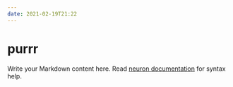 ```yaml
---
date: 2021-02-19T21:22
---
```


# purrr

Write your Markdown content here. Read [neuron documentation](https://neuron.zettel.page/2011404.html) for syntax help.

